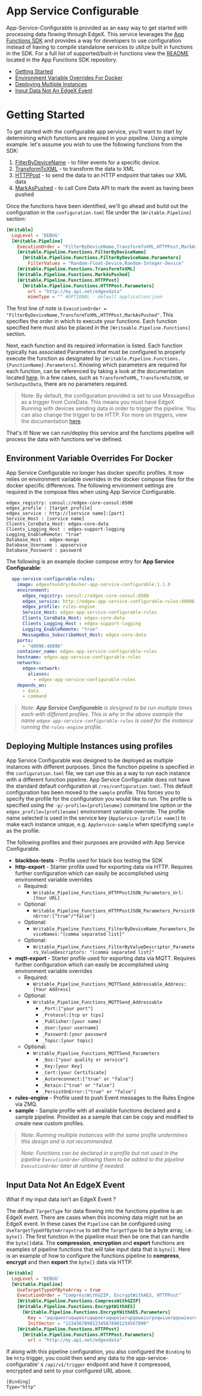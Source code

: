 # App Service Configurable

App-Service-Configurable is provided as an easy way to get started with processing data flowing through EdgeX. This service leverages the [App Functions SDK](https://github.com/edgexfoundry/app-functions-sdk-go) and provides a way for developers to use configuration instead of having to compile standalone services to utilize built in functions in the SDK. For a full list of supported/built-in functions view the [README](https://github.com/edgexfoundry/app-functions-sdk-go) located in the App Functions SDK repository. 

<!--ts-->

- [Getting Started](#getting-started)
- [Environment Variable Overrides For Docker](#environment-variable-overrides-for-docker)
- [Deploying Multiple Instances](#deploying-multiple-instances)
- [Input Data Not An EdgeX Event](#input-data-not-an-edgex-event)

 <!--te-->

# Getting Started 

To get started with the configurable app service, you'll want to start by determining which functions are required in your pipeline. Using a simple example.
let's assume you wish to use the following functions from the SDK:

1) [FilterByDeviceName](https://github.com/edgexfoundry/app-functions-sdk-go#filtering) - to filter events for a specific device.
2) [TransformToXML](https://github.com/edgexfoundry/app-functions-sdk-go#conversion) - to transform the data to XML
3) [HTTPPost](https://github.com/edgexfoundry/app-functions-sdk-go#export-functions) - to send the data to an HTTP endpoint that takes our XML data
4) [MarkAsPushed](https://github.com/edgexfoundry/app-functions-sdk-go/blob/master/README.md#CoreData-Functions) - to call Core Data API to mark the event as having been pushed

Once the functions have been identified, we'll go ahead and build out the configuration in the `configuration.toml` file under the `[Writable.Pipeline]` section:

```toml
[Writable]
  LogLevel = 'DEBUG'
  [Writable.Pipeline]
    ExecutionOrder = "FilterByDeviceName,TransformToXML,HTTPPost,MarkAsPushed"
    [Writable.Pipeline.Functions.FilterByDeviceName]
      [Writable.Pipeline.Functions.FilterByDeviceName.Parameters]
        FilterValues = "Random-Float-Device,Random-Integer-Device"
    [Writable.Pipeline.Functions.TransformToXML]
    [Writable.Pipeline.Functions.MarkAsPushed]
    [Writable.Pipeline.Functions.HTTPPost]
      [Writable.Pipeline.Functions.HTTPPost.Parameters]
        url = "http://my.api.net/edgexdata"
        mimeType = "" #OPTIONAL - default application/json
```

The first line of note is `ExecutionOrder = "FilterByDeviceName,TransformToXML,HTTPPost,MarkAsPushed"`. This specifies the order in which to execute your functions. Each function specified here must also be placed in the `[Writeable.Pipeline.Functions]` section. 

Next, each function and its required information is listed. Each function typically has associated Parameters that must be configured to properly execute the function as designated by `[Writable.Pipeline.Functions.{FunctionName}.Parameters]`. Knowing which parameters are required for each function, can be referenced by taking a look at the documentation located [here](https://github.com/edgexfoundry/app-functions-sdk-go#built-in-transformsfunctions).
In a few cases, such as `TransformToXML`, `TransformToJSON`, or `SetOutputData`, there are no parameters required.


> Note: By default, the configuration provided is set to use MessageBus as a trigger from CoreData. This means you must have EdgeX Running with devices sending data in order to trigger the pipeline. You can also change the trigger to be HTTP. For more on triggers, view the documentation [here](https://github.com/edgexfoundry/app-functions-sdk-go#triggers).

That's it! Now we can run/deploy this service and the functions pipeline will process the data with functions we've defined.

## Environment Variable Overrides For Docker

App Service Configurable no longer has docker specific profiles. It now relies on environment variable overrides in the docker compose files for the docker specific differences. The following environment settings are required in the compose files when using App Service Configurable.

```
edgex_registry: consul://edgex-core-consul:8500
edgex_profile : [target profile]
edgex_service : http://[service name]:[port]
Service_Host : [service name]
Clients_CoreData_Host: edgex-core-data
Clients_Logging_Host : edgex-support-logging
Logging_EnableRemote: "true"
Database_Host : edgex-mongo
Database_Username : appservice
Database_Password : password
```

The following is an example docker compose entry for **App Service Configurable**:

```yaml
  app-service-configurable-rules:
    image: edgexfoundry/docker-app-service-configurable:1.1.0
    environment:
      edgex_registry: consul://edgex-core-consul:8500
      edgex_service: http://edgex-app-service-configurable-rules:48096
      edgex_profile: rules-engine
      Service_Host: edgex-app-service-configurable-rules
      Clients_CoreData_Host: edgex-core-data
      Clients_Logging_Host : edgex-support-logging
      Logging_EnableRemote: "true"      
      MessageBus_SubscribeHost_Host: edgex-core-data
    ports:
      - "48096:48096"
    container_name: edgex-app-service-configurable-rules
    hostname: edgex-app-service-configurable-rules
    networks:
      edgex-network:
        aliases:
          - edgex-app-service-configurable-rules
    depends_on:
      - data
      - command
```

> *Note: **App Service Configurable** is designed to be run multiple times each with different profiles. This is why in the above example the name `edgex-app-service-configurable-rules` is used for the instance running the `rules-engine` profile.*

## Deploying Multiple Instances using profiles

App Service Configurable was designed to be deployed as multiple instances with different purposes. Since the function pipeline is specified in the `configuration.toml` file, we can use this as a way to run each instance with a different function pipeline. App Service Configurable does not have the standard default configuration at `/res/configuration.toml`. This default configuration has been moved to the `sample` profile. This forces you to specify the profile for the configuration you would like to run. The profile is specified using the `-p/-profile=[profilename]` command line option or the `edgex_profile=[profilename]` environment variable override. The profile name selected is used in the service key (`AppService-[profile name]`) to make each instance unique, e.g. `AppService-sample` when specifying `sample` as the profile.

The following profiles and their purposes are provided with App Service Configurable. 

- **blackbox-tests** - Profile used for black box testing the SDK 
- **http-export** - Starter profile used for exporting data via HTTP. 
  Requires further configuration which can easily be accomplished using environment variable overrides
  - Required:
    - `Writable_Pipeline_Functions_HTTPPostJSON_Parameters_Url:[Your URL]`
  - Optional: 
    - `Writable_Pipeline_Functions_HTTPPostJSON_Parameters_PersistOnError:["true"/"false"]`
  - Optional: 
    - `Writable_Pipeline_Functions_FilterByDeviceName_Parameters_DeviceNames:"[comma separated list]"`
  - Optional: 
    - `Writable_Pipeline_Functions_FilterByValueDescriptor_Parameters_ValueDescriptors: "[comma separated list]"`
- **mqtt-export** - Starter profile used for exporting data via MQTT.
  Requires further configuration which can easily be accomplished using environment variable overrides
  - Required:
    - `Writable_Pipeline_Functions_MQTTSend_Addressable_Address:[Your Address]`
  - Optional: 
    - `Writable_Pipeline_Functions_MQTTSend_Addressable`
      - `_Port:["your port"]`
      - `_Protocol:[tcp or tcps]`  
      - `_Publisher:[your name]`
      - `_User:[your username]`
      - `_Password:[your passowrd`
      - `_Topic:[your topic]`
  - Optional: 
    - `Writable_Pipeline_Functions_MQTTSend_Parameters`
      - `_Qos:["your quality or service"]`
      - `_Key:[your Key]`  
      - `_Cert:[your Certificate]`
      - `_Autoreconnect:["true" or "false"]`
      - `_Retain:["true" or "false"]`
      - `_PersistOnError:["true" or "false"]`
- **rules-engine** - Profile used to push Event messages to the Rules Engine via ZMQ.
- **sample** - Sample profile with all available functions declared and a sample pipeline. Provided as a sample that can be copy and modified to create new custom profiles.

> *Note: Running multiple instances with the same profile undermines this design and is not recommended.*

> *Note: Functions can be declared in a profile but not used in the pipeline `ExecutionOrder` allowing them to be added to the pipeline `ExecutionOrder` later at runtime if needed.*

## Input Data Not An EdgeX Event

What if my input data isn't an EdgeX Event ?

The default `TargetType` for data flowing into the functions pipeline is an EdgeX event. There are cases when this incoming data might not be an EdgeX event. In these cases the `Pipeline` can be configured using `UseTargetTypeOfByteArray=true` to set the `TargetType` to be a byte array, i.e. `byte[]`. The first function in the pipeline must then be one that can handle the `byte[]`data. The **compression**,  **encryption** and **export** functions are examples of pipeline functions that will take input data that is `byte[]`. Here is an example of how to configure the functions pipeline to **compress**, **encrypt** and then **export** the  `byte[]` data via HTTP.

```toml
[Writable]
  LogLevel = 'DEBUG'
  [Writable.Pipeline]
    UseTargetTypeOfByteArray = true
    ExecutionOrder = "CompressWithGZIP, EncryptWithAES, HTTPPost"
    [Writable.Pipeline.Functions.CompressWithGZIP]
    [Writable.Pipeline.Functions.EncryptWithAES]
      [Writable.Pipeline.Functions.EncryptWithAES.Parameters]
        Key = "aquqweoruqwpeoruqwpoeruqwpoierupqoweiurpoqwiuerpqowieurqpowieurpoqiweuroipwqure"
        InitVector = "123456789012345678901234567890"
    [Writable.Pipeline.Functions.HTTPPost]
      [Writable.Pipeline.Functions.HTTPPost.Parameters]
        url = "http://my.api.net/edgexdata"
```

If along with this pipeline configuration, you also configured the `Binding` to be `http` trigger,  you could then send any data to the app-service-configurable' s `/api/v1/trigger` endpoint and have it compressed, encrypted and sent to your configured URL above.

```
[Binding]
Type="http"
```

